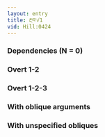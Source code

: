 ```yaml
---
layout: entry
title: རྔབ་√1
vid: Hill:0424
---
```

### Dependencies (N = 0)


### Overt 1-2


### Overt 1-2-3


### With oblique arguments


### With unspecified obliques
